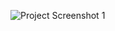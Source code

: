 

![Project Screenshot 1](https://github.com/devblp/blp-personnel/assets/153799940/24561e86-1148-4202-9a7e-a61315ca385a)



